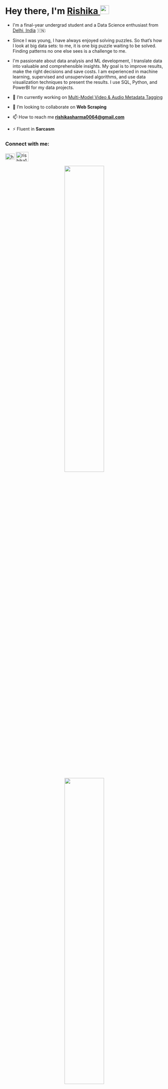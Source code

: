 <h1 align="left">Hey there, I'm <a href="https://www.linkedin.com/in/rishika13/">Rishika </a><img src="https://media.giphy.com/media/hvRJCLFzcasrR4ia7z/giphy.gif" width="28"></h1> 

- I'm a final-year undergrad student and a Data Science enthusiast from [Delhi, India](https://goo.gl/maps/hUzn34oKGRkwZFcD8) 🇮🇳:

- Since I was young, I have always enjoyed solving puzzles. So that’s how I look at big data sets: to me, it is one big puzzle waiting to be solved. Finding patterns no one else sees is a challenge to me.

- I'm passionate about data analysis and ML development, I translate data into valuable and comprehensible insights. My goal is to improve results, make the right decisions and save costs. I am experienced in machine learning, supervised and unsupervised algorithms, and use data visualization techniques to present the results. I use SQL, Python, and PowerBI for my data projects.

- 🔭 I’m currently working on [Multi-Model Video & Audio Metadata Tagging](https://github.com/rishika64/Multi-Model-Video-Audio-Metadata-Tagging)

- 👯 I’m looking to collaborate on **Web Scraping**

- 📫 How to reach me **rishikasharma0064@gmail.com**

- ⚡ Fluent in **Sarcasm**

<h3 align="left">Connect with me:</h3>
<p align="left">
<a href="https://linkedin.com/in/https://www.linkedin.com/in/rishika13/" target="blank"><img align="center" src="https://raw.githubusercontent.com/rahuldkjain/github-profile-readme-generator/master/src/images/icons/Social/linked-in-alt.svg" alt="https://www.linkedin.com/in/rishika13/" height="20" width="30" /></a>
<a href="https://www.hackerrank.com/rishika13" target="blank"><img align="center" src="https://raw.githubusercontent.com/rahuldkjain/github-profile-readme-generator/master/src/images/icons/Social/hackerrank.svg" alt="rishika13" height="30" width="40" /></a>
</p>

<!--[![Rishika's GitHub stats](https://github-readme-stats.vercel.app/api?username=rishika64&theme=radical)](https://github.com/anuraghazra/github-readme-stats)-->

<p align="center">
  <img height="50%" width="auto" src ="https://github-readme-stats.vercel.app/api?username=rishika64&show_icons=true&count_private=true&theme=radical&hide_border=true&hide=issues,contribs&bg_color=00000000">
  <img height="50%" width="auto" src ="https://github-readme-stats.vercel.app/api/top-langs/?username=rishika64&layout=compact&hide_border=true&theme=radical&bg_color=00000000&langs_count=6&hide=jupyter%20notebook,tex,css,php&exclude_repo=Pacman-AI">
  <br>
  <br>
